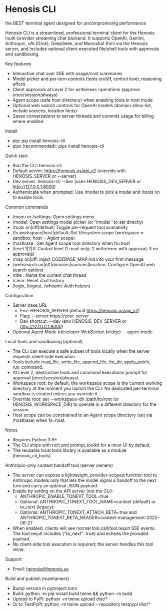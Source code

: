 # Henosis CLI

the BEST terminal agent designed for uncompromising performance

Henosis CLI is a streamlined, professional terminal client for the Henosis multi-provider streaming chat backend. It supports OpenAI, Gemini, Anthropic, xAI (Grok), DeepSeek, and Moonshot Kimi via the Henosis server, and includes optional client-executed file/shell tools with approvals and sandboxing.

Key features
- Interactive chat over SSE with usage/cost summaries
- Model picker and per-turn controls (tools on/off, control level, reasoning effort)
- Client approvals at Level 2 for write/exec operations (approve once/session/always)
- Agent scope (safe host directory) when enabling tools in host mode
- Optional web search controls for OpenAI models (domain allow-list, include sources, location hints)
- Saves conversations to server threads and commits usage for billing where enabled

Install
- pip: pip install henosis-cli
- pipx (recommended): pipx install henosis-cli

Quick start
- Run the CLI: henosis-cli
- Default server: https://henosis.us/api_v2 (override with HENOSIS_SERVER or --server)
- Dev server: henosis-cli --dev (uses HENOSIS_DEV_SERVER or http://127.0.0.1:8000)
- Authenticate when prompted. Use /model to pick a model and /tools on to enable tools.

Common commands
- /menu or /settings: Open settings menu
- /model: Open settings model picker (or '/model <name>' to set directly)
- /tools on|off|default: Toggle per-request tool availability
- /fs workspace|host|default: Set filesystem scope (workspace = sandbox; host = Agent scope)
- /hostbase <abs path>: Set Agent scope root directory when fs=host
- /level 1|2|3: Control level (1 read-only; 2 write/exec with approval; 3 no approvals)
- /map on|off: Inject CODEBASE_MAP.md into your first message
- /websearch on|off|domains|sources|location: Configure OpenAI web search options
- /title <name>: Name the current chat thread
- /clear: Reset chat history
- /login, /logout, /whoami: Auth helpers

Configuration
- Server base URL
  - Env: HENOSIS_SERVER (default https://henosis.us/api_v2)
  - Flag: --server https://your-server
  - Dev shortcut: --dev (env HENOSIS_DEV_SERVER or http://127.0.0.1:8000)
- Optional Agent Mode (developer WebSocket bridge): --agent-mode

Local tools and sandboxing (optional)
- The CLI can execute a safe subset of tools locally when the server requests client-side execution.
- Tools include read_file, write_file, append_file, list_dir, apply_patch, run_command.
- At Level 2, destructive tools and command executions prompt for approval (once/session/always).
- Workspace root: by default, the workspace scope is the current working directory at the moment you launch the CLI. No dedicated per-terminal sandbox is created unless you override it.
- Override root: set --workspace-dir /path/to/root (or HENOSIS_WORKSPACE_DIR) to operate in a different directory for the session.
- Host scope can be constrained to an Agent scope directory (set via /hostbase) when fs=host.

Notes
- Requires Python 3.9+
- The CLI ships with rich and prompt_toolkit for a nicer UI by default.
- The reusable local tools library is available as a module (henosis_cli_tools).

Anthropic-only context handoff tool (server owners)
- The server can expose a lightweight, provider-scoped function tool to Anthropic models only that lets the model signal a handoff to the next turn and carry an optional JSON payload.
- Enable by setting on the API server (not the CLI):
  - ANTHROPIC_ENABLE_TONEXT_TOOL=true
  - Optional: ANTHROPIC_TONEXT_TOOL_NAME=context (default) or to_next (legacy)
  - Optional: ANTHROPIC_TONEXT_ATTACH_BETA=true and ANTHROPIC_TONEXT_BETA_HEADER=context-management-2025-06-27
- When enabled, clients will see normal tool.call/tool.result SSE events. The tool.result includes {"to_next": true} and echoes the provided payload.
- No client-side tool execution is required; the server handles this tool inline.

Support
- Email: henosis@henosis.us

Build and publish (maintainers)
- Bump version in pyproject.toml
- Build: python -m pip install build twine && python -m build
- Upload to PyPI: python -m twine upload dist/*
- Or to TestPyPI: python -m twine upload --repository testpypi dist/*

